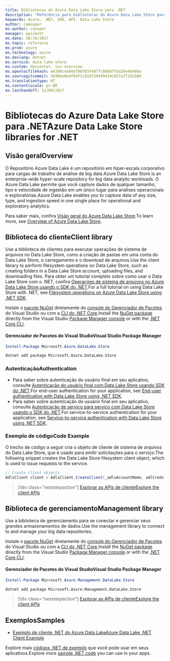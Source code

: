 ```yaml
---
title: Bibliotecas do Azure Data Lake Store para .NET
description: "Referência para bibliotecas do Azure Data Lake Store para .NET"
keywords: Azure, .NET, SDK, API, Data Lake Store
author: camsoper
ms.author: casoper
manager: wpickett
ms.date: 10/19/2017
ms.topic: reference
ms.prod: azure
ms.technology: azure
ms.devlang: dotnet
ms.service: data-lake-store
ms.custom: devcenter, svc-overview
ms.openlocfilehash: e8380c4a9ebf86f03fe87fc800dffda10e48e60a
ms.sourcegitcommit: 3e904e6e4f04f1c92d729459434c85faff32e386
ms.translationtype: HT
ms.contentlocale: pt-BR
ms.lasthandoff: 12/09/2017
---
```

# <a name="azure-data-lake-store-libraries-for-net"></a><span data-ttu-id="3b118-104">Bibliotecas do Azure Data Lake Store para .NET</span><span class="sxs-lookup"><span data-stu-id="3b118-104">Azure Data Lake Store libraries for .NET</span></span>

## <a name="overview"></a><span data-ttu-id="3b118-105">Visão geral</span><span class="sxs-lookup"><span data-stu-id="3b118-105">Overview</span></span>

<span data-ttu-id="3b118-106">O Repositório Azure Data Lake é um repositório em hiper-escala corporativo para cargas de trabalho de análise de big data.</span><span class="sxs-lookup"><span data-stu-id="3b118-106">Azure Data Lake Store is an enterprise-wide hyper-scale repository for big data analytic workloads.</span></span> <span data-ttu-id="3b118-107">O Azure Data Lake permite que você capture dados de qualquer tamanho, tipo e velocidade de ingestão em um único lugar para análises operacionais e exploratórias.</span><span class="sxs-lookup"><span data-stu-id="3b118-107">Azure Data Lake enables you to capture data of any size, type, and ingestion speed in one single place for operational and exploratory analytics.</span></span>

<span data-ttu-id="3b118-108">Para saber mais, confira [Visão geral do Azure Data Lake Store](/azure/data-lake-store/data-lake-store-overview).</span><span class="sxs-lookup"><span data-stu-id="3b118-108">To learn more, see [Overview of Azure Data Lake Store](/azure/data-lake-store/data-lake-store-overview).</span></span>

## <a name="client-library"></a><span data-ttu-id="3b118-109">Biblioteca do cliente</span><span class="sxs-lookup"><span data-stu-id="3b118-109">Client library</span></span>

<span data-ttu-id="3b118-110">Use a biblioteca de clientes para executar operações de sistema de arquivos no Data Lake Store, como a criação de pastas em uma conta do Data Lake Store, o carregamento e o download de arquivos.</span><span class="sxs-lookup"><span data-stu-id="3b118-110">Use the client library to perform filesystem operations on Data Lake Store, such as creating folders in a Data Lake Store account, uploading files, and downloading files.</span></span>  <span data-ttu-id="3b118-111">Para obter um tutorial completo sobre como usar o Data Lake Store com o .NET, confira [Operações de sistema de arquivos no Azure Data Lake Store usando o SDK do .NET](/azure/data-lake-store/data-lake-store-data-operations-net-sdk).</span><span class="sxs-lookup"><span data-stu-id="3b118-111">For a full tutorial on using Data Lake Store with .NET, see [Filesystem operations on Azure Data Lake Store using .NET SDK](/azure/data-lake-store/data-lake-store-data-operations-net-sdk).</span></span>

<span data-ttu-id="3b118-112">Instale o [pacote NuGet](https://www.nuget.org/packages/Microsoft.Azure.Management.DataLake.Store) diretamente do [console do Gerenciador de Pacotes][PackageManager] do Visual Studio ou com a [CLI do .NET Core][DotNetCLI].</span><span class="sxs-lookup"><span data-stu-id="3b118-112">Install the [NuGet package](https://www.nuget.org/packages/Microsoft.Azure.Management.DataLake.Store) directly from the Visual Studio [Package Manager console][PackageManager] or with the [.NET Core CLI][DotNetCLI].</span></span>

#### <a name="visual-studio-package-manager"></a><span data-ttu-id="3b118-113">Gerenciador de Pacotes do Visual Studio</span><span class="sxs-lookup"><span data-stu-id="3b118-113">Visual Studio Package Manager</span></span>

```powershell
Install-Package Microsoft.Azure.DataLake.Store
```

```bash
dotnet add package Microsoft.Azure.DataLake.Store
```
### <a name="authentication"></a><span data-ttu-id="3b118-114">Autenticação</span><span class="sxs-lookup"><span data-stu-id="3b118-114">Authentication</span></span>

* <span data-ttu-id="3b118-115">Para saber sobre autenticação do usuário final em seu aplicativo, consulte [Autenticação do usuário final com Data Lake Store usando SDK do .NET](/azure/data-lake-store/data-lake-store-end-user-authenticate-net-sdk).</span><span class="sxs-lookup"><span data-stu-id="3b118-115">For end-user authentication for your application, see [End-user authentication with Data Lake Store using .NET SDK](/azure/data-lake-store/data-lake-store-end-user-authenticate-net-sdk).</span></span>
* <span data-ttu-id="3b118-116">Para saber sobre autenticação do usuário final em seu aplicativo, consulte [Autenticação de serviço para serviço com Data Lake Store usando o SDK do .NET](/azure/data-lake-store/data-lake-store-service-to-service-authenticate-net-sdk).</span><span class="sxs-lookup"><span data-stu-id="3b118-116">For service-to-service authentication for your application, see [Service-to-service authentication with Data Lake Store using .NET SDK](/azure/data-lake-store/data-lake-store-service-to-service-authenticate-net-sdk).</span></span>

### <a name="code-example"></a><span data-ttu-id="3b118-117">Exemplo de código</span><span class="sxs-lookup"><span data-stu-id="3b118-117">Code Example</span></span>

<span data-ttu-id="3b118-118">O trecho de código a seguir cria o objeto de cliente de sistema de arquivos do Data Lake Store, que é usado para emitir solicitações para o serviço.</span><span class="sxs-lookup"><span data-stu-id="3b118-118">The following snippet creates the Data Lake Store filesystem client object, which is used to issue requests to the service.</span></span>

```csharp
// Create client objects
AdlsClient client = AdlsClient.CreateClient(_adlsAccountName, adlCreds);
```

> [!div class="nextstepaction"]
> [<span data-ttu-id="3b118-119">Explorar as APIs de cliente</span><span class="sxs-lookup"><span data-stu-id="3b118-119">Explore the client APIs</span></span>](/dotnet/api/overview/azure/datalakestore/client)


## <a name="management-library"></a><span data-ttu-id="3b118-120">Biblioteca de gerenciamento</span><span class="sxs-lookup"><span data-stu-id="3b118-120">Management library</span></span>

<span data-ttu-id="3b118-121">Use a biblioteca de gerenciamento para se conectar e gerenciar seus grandes armazenamentos de dados.</span><span class="sxs-lookup"><span data-stu-id="3b118-121">Use the management library to connect to and manage your big data repositories.</span></span>

<span data-ttu-id="3b118-122">Instale o [pacote NuGet](https://www.nuget.org/packages/Microsoft.Azure.Management.DataLake.Store) diretamente do [console do Gerenciador de Pacotes][PackageManager] do Visual Studio ou com a [CLI do .NET Core][DotNetCLI].</span><span class="sxs-lookup"><span data-stu-id="3b118-122">Install the [NuGet package](https://www.nuget.org/packages/Microsoft.Azure.Management.DataLake.Store) directly from the Visual Studio [Package Manager console][PackageManager] or with the [.NET Core CLI][DotNetCLI].</span></span>

#### <a name="visual-studio-package-manager"></a><span data-ttu-id="3b118-123">Gerenciador de Pacotes do Visual Studio</span><span class="sxs-lookup"><span data-stu-id="3b118-123">Visual Studio Package Manager</span></span>

```powershell
Install-Package Microsoft.Azure.Management.DataLake.Store
```

```bash
dotnet add package Microsoft.Azure.Management.DataLake.Store
```

> [!div class="nextstepaction"]
> [<span data-ttu-id="3b118-124">Explorar as APIs de cliente</span><span class="sxs-lookup"><span data-stu-id="3b118-124">Explore the client APIs</span></span>](/dotnet/api/overview/azure/datalakestore/management)


## <a name="samples"></a><span data-ttu-id="3b118-125">Exemplos</span><span class="sxs-lookup"><span data-stu-id="3b118-125">Samples</span></span>

* [<span data-ttu-id="3b118-126">Exemplo de cliente .NET do Azure Data Lake</span><span class="sxs-lookup"><span data-stu-id="3b118-126">Azure Data Lake .NET Client Example</span></span>](https://azure.microsoft.com/en-us/resources/samples/data-lake-dotnet-client/)

<span data-ttu-id="3b118-127">Explore mais [códigos .NET de exemplo](https://azure.microsoft.com/resources/samples/?platform=dotnet) que você pode usar em seus aplicativos.</span><span class="sxs-lookup"><span data-stu-id="3b118-127">Explore more [sample .NET code](https://azure.microsoft.com/resources/samples/?platform=dotnet) you can use in your apps.</span></span>

[PackageManager]: https://docs.microsoft.com/nuget/tools/package-manager-console
[DotNetCLI]: https://docs.microsoft.com/dotnet/core/tools/dotnet-add-package
